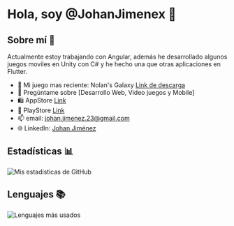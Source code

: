 # Hola, soy @JohanJimenex 👋

## Sobre mí 🚀

Actualmente estoy trabajando con Angular, además he desarrollado algunos juegos moviles en Unity con C# y he hecho una que otras aplicaciones en Flutter.

- 🔭 Mi juego mas reciente: Nolan's Galaxy [Link de descarga](https://johanjimenex.github.io/NolansGalaxyWeb/)
- 💬 Pregúntame sobre [Desarrollo Web, Video juegos y Mobile]
- 🛍️ AppStore [Link](https://apps.apple.com/do/developer/johan-jimenez/id1503858642)
- 📱 PlayStore [Link](https://play.google.com/store/apps/dev?id=6933809884096731950&hl=en_NZ)
- 📫 email: [johan.jimenez.23@gmail.com](mailto:johan.jimenez.23@gmail.com)
- 🌐 LinkedIn: [Johan Jiménez](https://www.linkedin.com/in/JohanJimenex/)

## Estadísticas 📊

![Mis estadísticas de GitHub](https://github-readme-stats.vercel.app/api?username=JohanJimenex&show_icons=true)

## Lenguajes 📚

![Lenguajes más usados](https://github-readme-stats.vercel.app/api/top-langs/?username=JohanJimenex&layout=compact)



<!---
JohanJimenex/JohanJimenex is a ✨ special ✨ repository because its `README.md` (this file) appears on your GitHub profile.
You can click the Preview link to take a look at your changes.
--->
